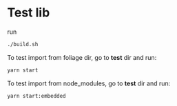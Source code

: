 # Test lib
run 
```sh
./build.sh
```
To test import from foliage dir, go to **test** dir and run:
```sh
yarn start
```

To test import from node_modules, go to **test** dir and run:
```sh
yarn start:embedded
```
